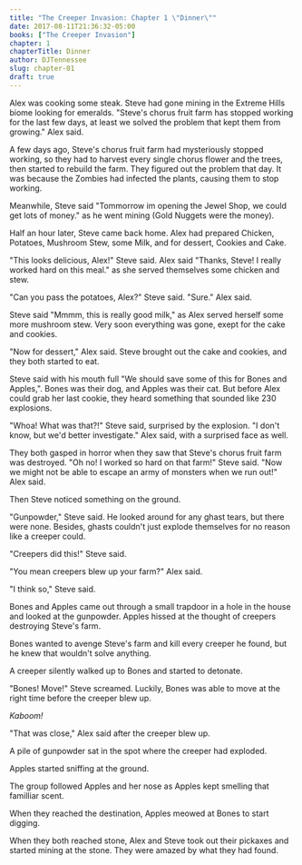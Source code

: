 ```yaml
---
title: "The Creeper Invasion: Chapter 1 \"Dinner\""
date: 2017-08-11T21:36:32-05:00
books: ["The Creeper Invasion"]
chapter: 1
chapterTitle: Dinner
author: DJTennessee
slug: chapter-01
draft: true
---
```

Alex was cooking some steak. Steve had gone mining in the Extreme Hills biome looking for emeralds. "Steve's chorus fruit farm has stopped working for the last few days, at least we solved the problem that kept them from growing." Alex said.

A few days ago, Steve's chorus fruit farm had mysteriously stopped working, so they had to harvest every single chorus flower and the trees, then started to rebuild the farm. They figured out the problem that day. It was because the Zombies had infected the plants, causing them to stop working.

Meanwhile, Steve said "Tommorrow im opening the Jewel Shop, we could get lots of money." as he went mining (Gold Nuggets were the money).

Half an hour later, Steve came back home. Alex had prepared Chicken, Potatoes, Mushroom Stew, some Milk, and for dessert, Cookies and Cake.

"This looks delicious, Alex!" Steve said. Alex said "Thanks, Steve! I really worked hard on this meal." as she served themselves some chicken and stew.

"Can you pass the potatoes, Alex?" Steve said. "Sure." Alex said.

Steve said "Mmmm, this is really good milk," as Alex served herself some more mushroom stew. Very soon everything was gone, exept for the cake and cookies.

"Now for dessert," Alex said. Steve brought out the cake and cookies, and they both started to eat.

Steve said with his mouth full "We should save some of this for Bones and Apples,". Bones was their dog, and Apples was their cat. But before Alex could grab her last cookie, they heard something that sounded like 230 explosions.

"Whoa! What was that?!" Steve said, surprised by the explosion. "I don't know, but we'd better investigate." Alex said, with a surprised face as well.

They both gasped in horror when they saw that Steve's chorus fruit farm was destroyed. "Oh no! I worked so hard on that farm!" Steve said. "Now we might not be able to escape an army of monsters when we run out!" Alex said.

Then Steve noticed something on the ground.

"Gunpowder," Steve said. He looked around for any ghast tears, but there were none. Besides, ghasts couldn't just explode themselves for no reason like a creeper could.

"Creepers did this!" Steve said.

"You mean creepers blew up your farm?" Alex said.

"I think so," Steve said.

Bones and Apples came out through a small trapdoor in a hole in the house and looked at the gunpowder. Apples hissed at the thought of creepers destroying Steve's farm.

Bones wanted to avenge Steve's farm and kill every creeper he found, but he knew that wouldn't solve anything.

A creeper silently walked up to Bones and started to detonate.

"Bones! Move!" Steve screamed. Luckily, Bones was able to move at the right time before the creeper blew up.

_Kaboom!_

"That was close," Alex said after the creeper blew up.

A pile of gunpowder sat in the spot where the creeper had exploded.

Apples started sniffing at the ground.

The group followed Apples and her nose as Apples kept smelling that familliar scent.

When they reached the destination, Apples meowed at Bones to start digging.

When they both reached stone, Alex and Steve took out their pickaxes and started mining at the stone. They were amazed by what they had found.